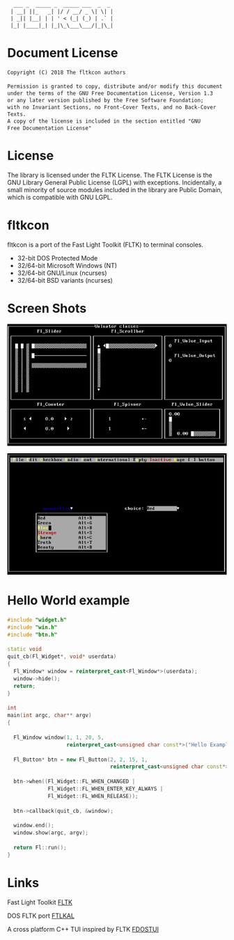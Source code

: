 ```
  ___ _  _____ _  _____ ___  _  _  
 | __| ||_   _| |/ / __/ _ \| \| | 
 | _|| |__| | | ' < (_| (_) | .` | 
 |_| |____|_| |_|\_\___\___/|_|\_| 
```

# Document License

    Copyright (C) 2018 The fltkcon authors

    Permission is granted to copy, distribute and/or modify this document
    under the terms of the GNU Free Documentation License, Version 1.3
    or any later version published by the Free Software Foundation;
    with no Invariant Sections, no Front-Cover Texts, and no Back-Cover Texts.
    A copy of the license is included in the section entitled "GNU
    Free Documentation License"

# License

The library is licensed under the FLTK License.  The FLTK License is the
GNU Library General Public License (LGPL) with exceptions.  Incidentally,
a small minority of source modules included in the library are Public
Domain, which is compatible with GNU LGPL.

# fltkcon

fltkcon is a port of the Fast Light Toolkit (FLTK) to terminal consoles.

+ 32-bit DOS Protected Mode
+ 32/64-bit Microsoft Windows (NT)
+ 32/64-bit GNU/Linux (ncurses)
+ 32/64-bit BSD variants (ncurses)

# Screen Shots

![valuator](/htmimg/valuator.png)


![menubar](/htmimg/menubar.png)

# Hello World example

```C++
#include "widget.h"
#include "win.h"
#include "btn.h"

static void
quit_cb(Fl_Widget*, void* userdata)
{
  Fl_Window* window = reinterpret_cast<Fl_Window*>(userdata);
  window->hide();
  return;
}

int
main(int argc, char** argv)
{

  Fl_Window window(1, 1, 20, 5,
                   reinterpret_cast<unsigned char const*>("Hello Example"));

  Fl_Button* btn = new Fl_Button(2, 2, 15, 1,
                                 reinterpret_cast<unsigned char const*>("Hello"));

  btn->when((Fl_Widget::FL_WHEN_CHANGED |
             Fl_Widget::FL_WHEN_ENTER_KEY_ALWAYS |
             Fl_Widget::FL_WHEN_RELEASE));

  btn->callback(quit_cb, &window);

  window.end();
  window.show(argc, argv);

  return Fl::run();
}
```

# Links

Fast Light Toolkit
[FLTK](http://www.fltk.org/)

DOS FLTK port
[FTLKAL](https://github.com/markjolesen/fltkal)

A cross platform C++ TUI inspired by FLTK
[FDOSTUI](http://www.nongnu.org/fdostui/)


